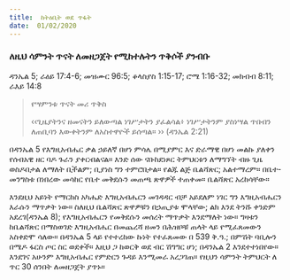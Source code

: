 ```yaml
---
title:  ከትዕቢት ወደ ጥፋት
date:  01/02/2020
---
```


### ለዚህ ሳምንት ጥናት ለመዘጋጀት የሚከተሉትን ጥቅሶች ያንብቡ
ዳንኤል 5; ራዕይ 17:4-6; መዝሙር 96:5; ቆላስያስ 1:15-17; ሮሜ 1:16-32; መክብብ 8:11; ራእይ 14:8

> <p>የሣምንቱ ጥናት መሪ ጥቅስ</p>
> ‹‹ጊዜያትንና ዘመናትን ይለውጣል ነገሥታትን ያፈልሳል፥ ነገሥታትንም ያስነሣል ጥበብን ለጠቢባን እውቀትንም ለአስተዋዮች ይሰጣል። ›› (ዳንኤል 2:21)

በዳንኤል 5 የእግዚአብሔር ቃል ኃይለኛ በሆነ ምሳሌ በሚያምር እና ድራማዊ በሆነ መልኩ ያለቀን የሰብአዊ ዘር ባዶ ጉራን ያቀርብልናል። እንድ ሰው ናቡከደነጾር ትምህርቱን ለማግኘት ብዙ ጊዜ ወስዶበታል ለማለት ቢችልም; ቢያነስ ግን ተምሮበታል። የልጁ ልጅ ቤልሻጽር; አልተማረም። በቤተ-መንግስቱ በነበረው መሳከር የቤተ መቅደሱን መጠጫ ጽዋዎች ተጠቀመ። ቤልሻጽር አረከሳቸው።

እንደዚህ አይነት የማርከስ አካሔድ እግዚአብሔርን መገዳዳር ብቻ አይደለም ነገር ግን እግዚአብሔርን እራሱን ማጥቃት ነው። ስለዚህ ቤልሻጽር ጽዋዎቹን በኃጢያቱ ሞላቸው; ልክ እንደ ትንሹ ቀንድም አደረገ(ዳንኤል 8); የእግዚአብሔርን የመቅደሱን መሰረት ማጥቃት እንደማለት ነው። ግዛቱን ከቤልሻጽር በማስወገድ እግዚአብሔር በመጨረሻ ዘመን በሕዝቦቹ ጠላት ላይ የሚፈጸመውን አስቀድሞ ሳለው። በዳንኤል 5 ላይ የተተረከው ኩነት የተፈጸመው በ 539 ቅ.ዓ.; በምሽት ባቢሎን በሜዶ ፋርስ ጦር ስር ወደቀች። እዚህ ጋ ከወርቅ ወደ ብር ሽግግር ሆነ; በዳንኤል 2 እንደተተነበየው። እንደገና አሁንም እግዚአብሔር የምድርን ጉዳይ እንሚመራ አረጋገጠ።    			      የዚህን ሳምንት ትምህርት ለ ጥር 30 ሰንበት ለመዘጋጀት ያጥኑ።